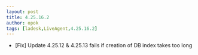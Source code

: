 ```yaml
---
layout: post
title: 4.25.16.2
author: opok
tags: [ladesk,LiveAgent,4.25.16.2]
---
```


- [Fix] Update 4.25.12 & 4.25.13 fails if creation of DB index takes too long
